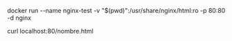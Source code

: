 docker run --name nginx-test -v "$(pwd)":/usr/share/nginx/html:ro -p 80:80 -d nginx

curl localhost:80/nombre.html
